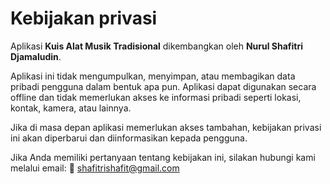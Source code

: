 # Kebijakan privasi

Aplikasi **Kuis Alat Musik Tradisional** dikembangkan oleh **Nurul Shafitri Djamaludin**.

Aplikasi ini tidak mengumpulkan, menyimpan, atau membagikan data pribadi pengguna dalam bentuk apa pun. Aplikasi dapat digunakan secara offline dan tidak memerlukan akses ke informasi pribadi seperti lokasi, kontak, kamera, atau lainnya.

Jika di masa depan aplikasi memerlukan akses tambahan, kebijakan privasi ini akan diperbarui dan diinformasikan kepada pengguna.

Jika Anda memiliki pertanyaan tentang kebijakan ini, silakan hubungi kami melalui email:
📧 shafitrishafit@gmail.com
